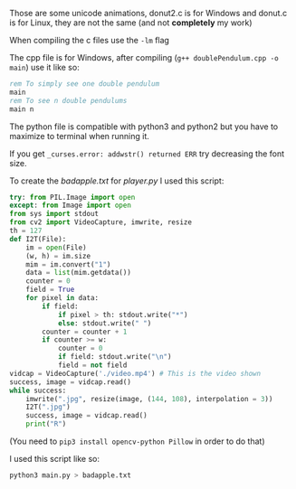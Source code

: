 Those are some unicode animations, donut2.c is for Windows and donut.c is for Linux, they are not the same (and not **completely** my work)

When compiling the c files use the `-lm` flag

The cpp file is for Windows, after compiling (`g++ doublePendulum.cpp -o main`) use it like so:

```bat
rem To simply see one double pendulum
main
rem To see n double pendulums
main n
```

The python file is compatible with python3 and python2 but you have to maximize to terminal when running it.

If you get `_curses.error: addwstr() returned ERR` try decreasing the font size.

To create the _badapple.txt_ for _player.py_ I used this script:

```py
try: from PIL.Image import open
except: from Image import open
from sys import stdout
from cv2 import VideoCapture, imwrite, resize
th = 127
def I2T(File):
	im = open(File)
	(w, h) = im.size
	mim = im.convert("1")
	data = list(mim.getdata())
	counter = 0
	field = True
	for pixel in data:
		if field:
			if pixel > th: stdout.write("*")
			else: stdout.write(" ")
		counter = counter + 1
		if counter >= w:
			counter = 0
			if field: stdout.write("\n")
			field = not field
vidcap = VideoCapture('./video.mp4') # This is the video shown
success, image = vidcap.read()
while success:
	imwrite(".jpg", resize(image, (144, 108), interpolation = 3))
	I2T(".jpg")
	success, image = vidcap.read()
	print("R")
```

(You need to `pip3 install opencv-python Pillow` in order to do that)

I used this script like so:

```sh
python3 main.py > badapple.txt
```
